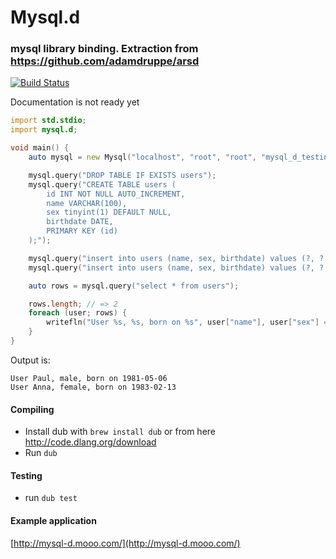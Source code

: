 # Mysql.d

### mysql library binding. Extraction from https://github.com/adamdruppe/arsd

[![Build Status](https://drone.io/github.com/Paxa/mysql.d/status.png)](https://drone.io/github.com/Paxa/mysql.d/latest)

Documentation is not ready yet

```D
import std.stdio;
import mysql.d;

void main() {
    auto mysql = new Mysql("localhost", "root", "root", "mysql_d_testing");

    mysql.query("DROP TABLE IF EXISTS users");
    mysql.query("CREATE TABLE users (
        id INT NOT NULL AUTO_INCREMENT,
        name VARCHAR(100),
        sex tinyint(1) DEFAULT NULL,
        birthdate DATE,
        PRIMARY KEY (id)
    );");

    mysql.query("insert into users (name, sex, birthdate) values (?, ?, ?);", "Paul", 1, "1981-05-06");
    mysql.query("insert into users (name, sex, birthdate) values (?, ?, ?);", "Anna", 0, "1983-02-13");

    auto rows = mysql.query("select * from users");

    rows.length; // => 2
    foreach (user; rows) {
        writefln("User %s, %s, born on %s", user["name"], user["sex"] == "1" ? "male" : "female", user["birthdate"]);
    }
}
```

Output is:
```
User Paul, male, born on 1981-05-06
User Anna, female, born on 1983-02-13
```

#### Compiling

* Install dub with `brew install dub` or from here http://code.dlang.org/download
* Run `dub`

#### Testing

* run `dub test`

#### Example application

[http://mysql-d.mooo.com/](http://mysql-d.mooo.com/)